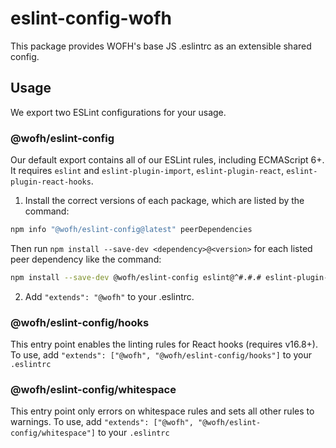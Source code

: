 # eslint-config-wofh

This package provides WOFH's base JS .eslintrc as an extensible shared config.

## Usage

We export two ESLint configurations for your usage.

### @wofh/eslint-config

Our default export contains all of our ESLint rules, including ECMAScript 6+. It requires `eslint` and `eslint-plugin-import`, `eslint-plugin-react`, `eslint-plugin-react-hooks`.

1. Install the correct versions of each package, which are listed by the command:

  ```sh
  npm info "@wofh/eslint-config@latest" peerDependencies
  ```

  Then run `npm install --save-dev <dependency>@<version>` for each listed peer dependency like the command:

  ```sh
  npm install --save-dev @wofh/eslint-config eslint@^#.#.# eslint-plugin-import@^#.#.# eslint-plugin-react@^#.#.# eslint-plugin-react-hooks@^#.#.#
  ```

2. Add `"extends": "@wofh"` to your .eslintrc.

### @wofh/eslint-config/hooks

This entry point enables the linting rules for React hooks (requires v16.8+). To use, add `"extends": ["@wofh", "@wofh/eslint-config/hooks"]` to your `.eslintrc`

### @wofh/eslint-config/whitespace

This entry point only errors on whitespace rules and sets all other rules to warnings. To use, add `"extends": ["@wofh", "@wofh/eslint-config/whitespace"]` to your `.eslintrc`